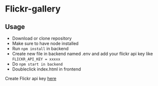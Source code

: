 # Flickr-gallery

## Usage
- Download or clone repository
- Make sure to have node installed
- Run ```npm install``` in backend
- Create new file in backend named .env and add your flickr api key like ```FLICKR_API_KEY = xxxxx```
- Do ```npm start in backend```
- Doubleclick index.html in frontend

Create Flickr api key [here](https://www.flickr.com/services/api/misc.api_keys.html)
